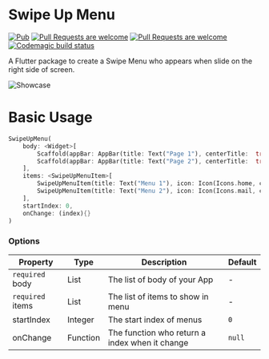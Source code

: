 # Swipe Up Menu
[![Pub](https://img.shields.io/pub/v/swipe_up_menu.svg)](https://pub.dev/packages/swipe_up_menu)
[![Pull Requests are welcome](https://img.shields.io/badge/license-MIT-blue)](https://github.com/rod90ad/swipe_up_menu/blob/master/LICENSE)
[![Pull Requests are welcome](https://img.shields.io/badge/PRs-welcome-brightgreen)](https://github.com/rod90ad/swipe_up_menu/pulls)
[![Codemagic build status](https://api.codemagic.io/apps/5e2ef0fa151bb635435f124a/5e2ef0fa151bb635435f1249/status_badge.svg)](https://codemagic.io/apps/5e2ef0fa151bb635435f124a/5e2ef0fa151bb635435f1249/latest_build)

A Flutter package to create a Swipe Menu who appears when slide on the right side of screen.

![Showcase](https://i.imgur.com/j5rhcvF.gif)

# Basic Usage

```dart
SwipeUpMenu(
    body: <Widget>[
        Scaffold(appBar: AppBar(title: Text("Page 1"), centerTitle:  true), backgroundColor: Colors.blue),
        Scaffold(appBar: AppBar(title: Text("Page 2"), centerTitle:  true), backgroundColor: Colors.yellow),
    ],
    items: <SwipeUpMenuItem>[
        SwipeUpMenuItem(title: Text("Menu 1"), icon: Icon(Icons.home, color: Colors.white), backgroundColor: Colors.blue),
        SwipeUpMenuItem(title: Text("Menu 2"), icon: Icon(Icons.mail, color: Colors.white), backgroundColor: Colors.yellow),
    ],
    startIndex: 0,
    onChange: (index){}
)
```

### Options

| Property | Type | Description | Default |
|----------|------|-------------|---------|
| `required` body | List<Widget> | The list of body of your App | -
| `required` items | List<SwipeUpMenuItem> | The list of items to show in menu | -
| startIndex | Integer | The start index of menus | `0`
| onChange | Function | The function who return a index when it change | `null`